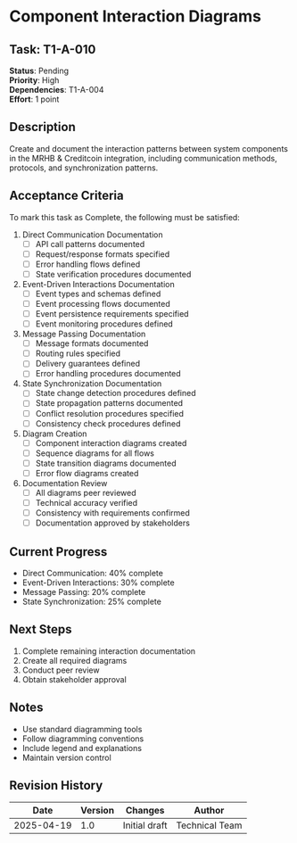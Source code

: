 # Component Interaction Diagrams

## Task: T1-A-010
**Status**: Pending  
**Priority**: High  
**Dependencies**: T1-A-004  
**Effort**: 1 point

## Description
Create and document the interaction patterns between system components in the MRHB & Creditcoin integration, including communication methods, protocols, and synchronization patterns.

## Acceptance Criteria
To mark this task as Complete, the following must be satisfied:

1. Direct Communication Documentation
   - [ ] API call patterns documented
   - [ ] Request/response formats specified
   - [ ] Error handling flows defined
   - [ ] State verification procedures documented

2. Event-Driven Interactions Documentation
   - [ ] Event types and schemas defined
   - [ ] Event processing flows documented
   - [ ] Event persistence requirements specified
   - [ ] Event monitoring procedures defined

3. Message Passing Documentation
   - [ ] Message formats documented
   - [ ] Routing rules specified
   - [ ] Delivery guarantees defined
   - [ ] Error handling procedures documented

4. State Synchronization Documentation
   - [ ] State change detection procedures defined
   - [ ] State propagation patterns documented
   - [ ] Conflict resolution procedures specified
   - [ ] Consistency check procedures defined

5. Diagram Creation
   - [ ] Component interaction diagrams created
   - [ ] Sequence diagrams for all flows
   - [ ] State transition diagrams documented
   - [ ] Error flow diagrams created

6. Documentation Review
   - [ ] All diagrams peer reviewed
   - [ ] Technical accuracy verified
   - [ ] Consistency with requirements confirmed
   - [ ] Documentation approved by stakeholders

## Current Progress
- Direct Communication: 40% complete
- Event-Driven Interactions: 30% complete
- Message Passing: 20% complete
- State Synchronization: 25% complete

## Next Steps
1. Complete remaining interaction documentation
2. Create all required diagrams
3. Conduct peer review
4. Obtain stakeholder approval

## Notes
- Use standard diagramming tools
- Follow diagramming conventions
- Include legend and explanations
- Maintain version control

## Revision History

| Date | Version | Changes | Author |
|------|---------|---------|--------|
| 2025-04-19 | 1.0 | Initial draft | Technical Team | 